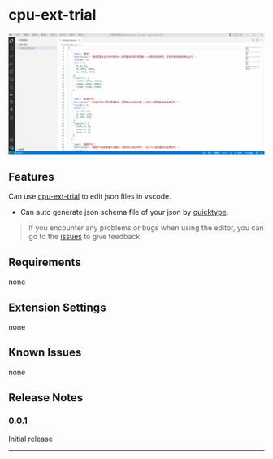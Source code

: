 # cpu-ext-trial

![show](README.assets/show.gif)

## Features

Can use [cpu-ext-trial](https://github.com/FurtherBank/json-schemaeditor-antd) to edit json files in vscode.

- Can auto generate json schema file of your json by [quicktype](https://github.com/quicktype/quicktype).

> If you encounter any problems or bugs when using the editor, you can go to the [issues](https://github.com/FurtherBank/vscode-cpu-editor/issues) to give feedback.

## Requirements

none

## Extension Settings

none

## Known Issues

none

## Release Notes

### 0.0.1

Initial release

---
